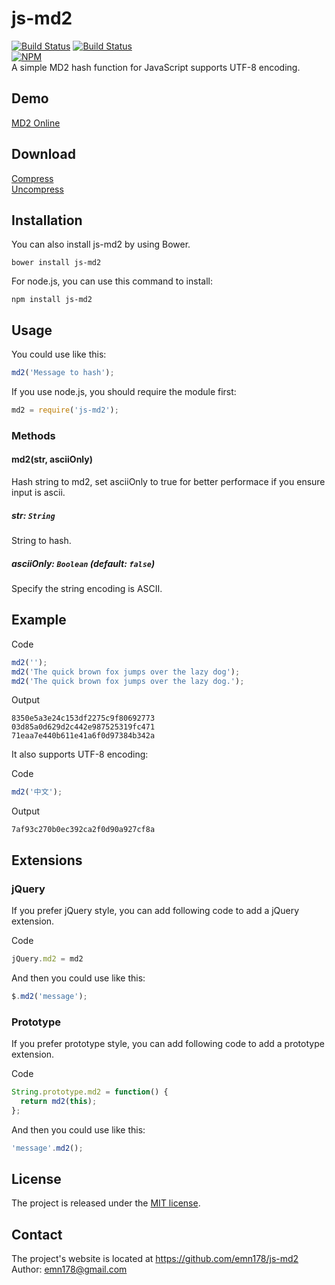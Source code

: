 # js-md2
[![Build Status](https://api.travis-ci.org/emn178/js-md2.png)](https://travis-ci.org/emn178/js-md2)
[![Build Status](https://coveralls.io/repos/emn178/js-md2/badge.png?branch=master)](https://coveralls.io/r/emn178/js-md2?branch=master)  
[![NPM](https://nodei.co/npm/js-md2.png?stars&downloads)](https://nodei.co/npm/js-md2/)  
A simple MD2 hash function for JavaScript supports UTF-8 encoding.

## Demo
[MD2 Online](http://emn178.github.io/online-tools/md2.html)  

## Download
[Compress](https://raw.github.com/emn178/js-md2/master/build/md2.min.js)  
[Uncompress](https://raw.github.com/emn178/js-md2/master/src/md2.js)

## Installation
You can also install js-md2 by using Bower.

    bower install js-md2

For node.js, you can use this command to install:

    npm install js-md2

## Usage
You could use like this:
```JavaScript
md2('Message to hash');
```
If you use node.js, you should require the module first:
```JavaScript
md2 = require('js-md2');
```

### Methods

#### md2(str, asciiOnly)

Hash string to md2, set asciiOnly to true for better performace if you ensure input is ascii.

##### *str: `String`*

String to hash.

##### *asciiOnly: `Boolean` (default: `false`)*

Specify the string encoding is ASCII.

## Example
Code
```JavaScript
md2('');
md2('The quick brown fox jumps over the lazy dog');
md2('The quick brown fox jumps over the lazy dog.');
```
Output

    8350e5a3e24c153df2275c9f80692773
    03d85a0d629d2c442e987525319fc471
    71eaa7e440b611e41a6f0d97384b342a

It also supports UTF-8 encoding:

Code
```JavaScript
md2('中文');
```
Output

    7af93c270b0ec392ca2f0d90a927cf8a

## Extensions
### jQuery
If you prefer jQuery style, you can add following code to add a jQuery extension.

Code
```JavaScript
jQuery.md2 = md2
```
And then you could use like this:
```JavaScript
$.md2('message');
```
### Prototype
If you prefer prototype style, you can add following code to add a prototype extension.

Code
```JavaScript
String.prototype.md2 = function() {
  return md2(this);
};
```
And then you could use like this:
```JavaScript
'message'.md2();
```
## License
The project is released under the [MIT license](http://www.opensource.org/licenses/MIT).

## Contact
The project's website is located at https://github.com/emn178/js-md2  
Author: emn178@gmail.com
